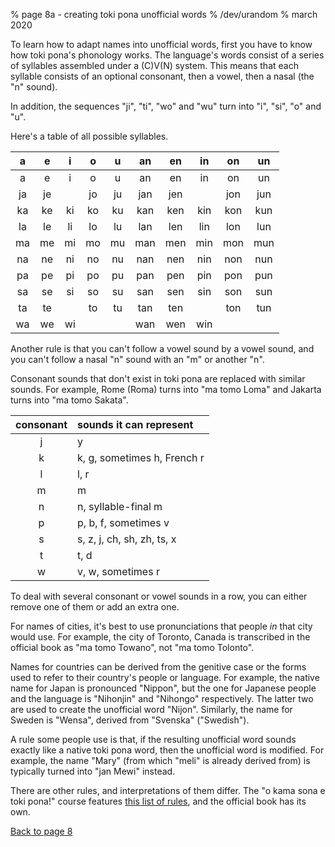 % page 8a - creating toki pona unofficial words
% /dev/urandom
% march 2020

To learn how to adapt names into unofficial words, first you have to know how
toki pona's phonology works. The language's words consist of a series of
syllables assembled under a (C)V(N) system. This means that each syllable
consists of an optional consonant, then a vowel, then a nasal (the "n" sound).

In addition, the sequences "ji", "ti", "wo" and "wu" turn into "i", "si", "o"
and "u".

Here's a table of all possible syllables.

| a | e | i | o | u | an| en| in| on| un|
|:-:|:-:|:-:|:-:|:-:|:-:|:-:|:-:|:-:|:-:|
| a | e | i | o | u | an| en| in| on| un|
|ja |je |   |jo |ju |jan|jen|   |jon|jun|
|ka |ke |ki |ko |ku |kan|ken|kin|kon|kun|
|la |le |li |lo |lu |lan|len|lin|lon|lun|
|ma |me |mi |mo |mu |man|men|min|mon|mun|
|na |ne |ni |no |nu |nan|nen|nin|non|nun|
|pa |pe |pi |po |pu |pan|pen|pin|pon|pun|
|sa |se |si |so |su |san|sen|sin|son|sun|
|ta |te |   |to |tu |tan|ten|   |ton|tun|
|wa |we |wi |   |   |wan|wen|win|   |   |

Another rule is that you can't follow a vowel sound by a vowel sound, and you
can't follow a nasal "n" sound with an "m" or another "n".

Consonant sounds that don't exist in toki pona are replaced with similar sounds.
For example, Rome (Roma) turns into "ma tomo Loma" and Jakarta turns into "ma
tomo Sakata".

| consonant | sounds it can represent         |
|:---------:|:--------------------------------|
| j         | y                               |
| k         | k, g, sometimes h, French r     |
| l         | l, r                            |
| m         | m                               |
| n         | n, syllable-final m             |
| p         | p, b, f, sometimes v            |
| s         | s, z, j, ch, sh, zh, ts, x      |
| t         | t, d                            |
| w         | v, w, sometimes r               |

To deal with several consonant or vowel sounds in a row, you can either remove
one of them or add an extra one.

For names of cities, it's best to use pronunciations that people _in_ that city
would use. For example, the city of Toronto, Canada is transcribed in the
official book as "ma tomo Towano", not "ma tomo Tolonto".

Names for countries can be derived from the genitive case or the forms used to
refer to their country's people or language. For example, the native name for
Japan is pronounced "Nippon", but the one for Japanese people and the language
is "Nihonjin" and "Nihongo" respectively. The latter two are used to create the
unofficial word "Nijon". Similarly, the name for Sweden is "Wensa", derived from
"Svenska" ("Swedish").

A rule some people use is that, if the resulting unofficial word sounds exactly
like a native toki pona word, then the unofficial word is modified. For example,
the name "Mary" (from which "meli" is already derived from) is typically turned
into "jan Mewi" instead.

There are other rules, and interpretations of them differ. The "o kama sona e
toki pona!" course features [this
list of rules](http://tokipona.net/tp/janpije/tpize.php), and the official book
has its own.

[Back to page 8](8.html)
